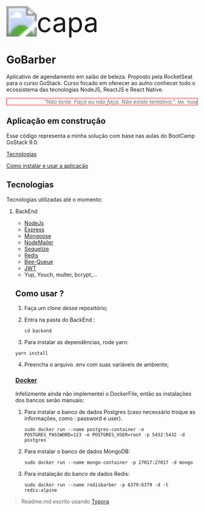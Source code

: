 
<img src="https://camo.githubusercontent.com/712ef434c5d04bbcf01454b418995435957670db/68747470733a2f2f73332e75732d656173742d322e616d617a6f6e6177732e636f6d2f676f6261726265722d696d672f6c6f676f2e737667" alt="capa" style="zoom:500%;" />

<h1>GoBarber</h1><p>Aplicativo de agendamento em salão de beleza. Proposto pela RocketSeat para o curso GoStack. Curso focado em oferecer ao aulno conhecer todo o ecossistema das tecnologias NodeJS, ReactJS e React Native. </p>



<div style="text-align:right;color:#666;widht:100%;border:1px solid red;"><i style="text-align:right;">"Não tente. Faça ou não faça. Não existe tentativa."</i><small>, Me. Yoda</small></div>

<h2 >Aplicação em construção</h2>

Esse código representa a minha solução com base nas aulas do BootCamp GoStack 9.0.

[Tecnologias](#Tecnologias)						

[Como instalar e usar a aplicação](#como-usar-)	






## Tecnologias

Tecnologias utilizadas até o momento: 

1. BackEnd

   - [NodeJs](https://nodejs.org/en/)
   - [Express](https://expressjs.com/pt-br/)
   - [Mongoose](https://mongoosejs.com/)
   - [NodeMailer](https://nodemailer.com/about/)
   - [Sequelize](https://sequelize.org/)
   - [Redis](https://redis.io/)
   - [Bee-Queue](https://bee-queue.com/)
   - [JWT](https://jwt.io/)
   - Yup, Youch, multer, bcrypt,...

   ## Como usar ?

   1. Faça um clone desse repositório;

   2. Entra na pasta do BackEnd :

      ```shell
      cd backend
      ```

   3.  Para instalar as dependências, rode yarn:

      ```
      yarn install
      ```

   4. Preencha o arquivo .env com suas variáveis de ambiente;

   ### [Docker](https://www.docker.com/)

   

   Infelizmente ainda não implementei o DockerFile, então as instalações dos bancos serão manuais:

   1. Para instalar o banco de dados Postgres (caso necessário troque as informações, como : password e user). 

      ```shell
      sudo docker run --name postgres-container -e POSTGRES_PASSWORD=123 -e POSTGRES_USER=root -p 5432:5432 -d postgres
      ```

      

   2. Para instalar o banco de dados MongoDB:

      ```shell
      sudo docker run --name mongo-container -p 27017:27017 -d mongo
      ```

   3. Para instalação do banco de dados Redis:

      ```shell
      sudo docker run --name redisbarber -p 6379:6379 -d -t redis:alpine
      ```

      

   

> Readme.md escrito usando [Typora](https://typora.io/)
